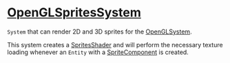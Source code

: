 # [OpenGLSpritesSystem](OpenGLSpritesSystem.hpp)

`System` that can render 2D and 3D sprites for the [OpenGLSystem](../opengl/OpenGLSystem.md).

This system creates a [SpritesShader](SpritesShader.hpp) and will perform the necessary texture loading whenever an `Entity` with a [SpriteComponent](../../components/data/SpriteComponent.md) is created.